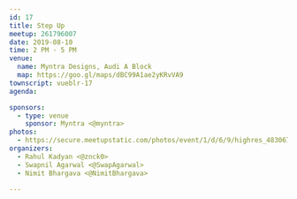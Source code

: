 ```yaml
---
id: 17
title: Step Up
meetup: 261796007
date: 2019-08-10
time: 2 PM - 5 PM
venue:
  name: Myntra Designs, Audi A Block
  map: https://goo.gl/maps/dBC99A1ae2yKRvVA9
townscript: vueblr-17
agenda:

sponsors:
  - type: venue
    sponsor: Myntra <@myntra>
photos:
  - https://secure.meetupstatic.com/photos/event/1/d/6/9/highres_483067529.jpeg
organizers:
  - Rahul Kadyan <@znck0>
  - Swapnil Agarwal <@SwapAgarwal>
  - Nimit Bhargava <@NimitBhargava>

---
```


<EventPage />
